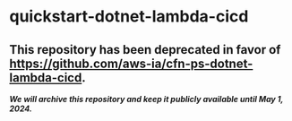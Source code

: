 # quickstart-dotnet-lambda-cicd 
## This repository has been deprecated in favor of https://github.com/aws-ia/cfn-ps-dotnet-lambda-cicd. 
***We will archive this repository and keep it publicly available until May 1, 2024.***
